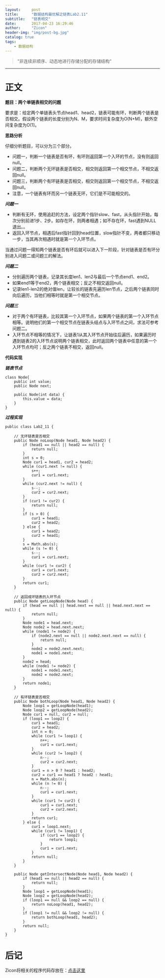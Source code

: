 ```yaml
---
layout:     post
title:      "数据结构最优解之链表Lab2.11"
subtitle:   "链表相交"
date:       2017-04-23 16:29:46
author:     "Zicon"
header-img: "img/post-bg.jpg"
catalog: true
tags:
    - 数据结构
---
```


> “非连续非顺序、动态地进行存储分配的存储结构“

---

# 正文

**题目：两个单链表相交的问题**

要求是：给定两个单链表头节点head1、head2，链表可能有环，判断两个链表是否相交。假设两个链表的长度分别为N、M，要求时间复杂度为O(N+M)，额外空间复杂度为O(1)。

**思路分析** 
 
仔细分析题目，可以分为三个部分。

 - 问题一，判断一个链表是否有环，有环则返回第一个入环的节点，没有则返回null。
 - 问题二，判断两个无环链表是否相交，相交则返回第一个相交节点，不相交返回null。
 - 问题三，判断两个有环链表是否相交，相交则返回第一个相交节点，不相交返回null。
 - 注意，一个链表有环而另一个链表无环，它们是不可能相交的。

***问题一***

 - 判断有无环，使用追赶的方法，设定两个指针slow、fast，从头指针开始，每次分别前进1步、2步。如存在环，则两者相遇；如不存在环，fast遇到NULL退出。。
 - 返回入环节点，相遇后fast指针回到head位置，slow指针不变，两者都只移动一步，当其再次相遇时就是第一个入环节点。
 
当通过问题一得知两个链表是否有环后就可以进入下一阶段，针对链表是否有环分别进入问题二或问题三的解法。
 
***问题二***

 - 分别遍历两个链表，记录其长度len1、len2与最后一个节点end1、end2。
 - 如果end1等于end2，两个链表相交；反之不相交返回null。
 - 记录len1-len2的绝对值len，让较长的链表先遍历len节点，之后两个链表同时向后遍历，当他们相等时就是第一个相交节点。

***问题三***

 - 对于两个有环链表，比较其第一个入环节点，如果两个链表的第一个入环节点相等。说明他们的第一个相交节点在链表头结点与入环节点之间，求法可参考问题二。
 - 入环节点不相等的情况下，让链表1从其入环节点开始往后遍历，如果遍历时遇到链表2的入环节点说明两个链表相交，此时返回两个链表中任意的第一个入环节点均可；反之两个链表不相交，返回null。
 
**代码实现**

***链表节点***

```
class Node{
	public int value;
	public Node next;
	
	public Node(int data) {
		this.value = data;
	}
}
```
  
***过程实现***

```
public class Lab2_11 {

	// 无环链表是否相交
	public Node noLoop(Node head1, Node head2) {
		if (head1 == null || head2 == null) {
			return null;
		}
		int s = 0;
		Node cur1 = head1, cur2 = head2;
		while (cur1.next != null) {
			s++;
			cur1 = cur1.next;
		}
		while (cur2.next != null) {
			s--;
			cur2 = cur2.next;
		}
		if (cur1 != cur2) {
			return null;
		}
		if (s > 0) {
			cur1 = head1;
			cur2 = head2;
		} else {
			cur1 = head2;
			cur2 = head1;
		}
		s = Math.abs(s);
		while (s != 0) {
			s--;
			cur1 = cur1.next;
		}
		while (cur1 != cur2) {
			cur1 = cur1.next;
			cur2 = cur2.next;
		}
		return cur1;
	}

	// 返回成环链表的入环节点
	public Node getLoopNode(Node head) {
		if (head == null || head.next == null || head.next.next == null) {
			return null;
		}
		Node node1 = head.next;
		Node node2 = head.next.next;
		while (node1 != node2) {
			if (node2.next == null || node2.next.next == null) {
				return null;
			}
			node2 = node2.next.next;
			node1 = node1.next;
		}
		node2 = head;
		while (node1 != node2) {
			node1 = node1.next;
			node2 = node2.next;
		}
		return node1;
	}

	// 有环链表是否相交
	public Node bothLoop(Node head1, Node head2) {
		Node loop1 = getLoopNode(head1);
		Node loop2 = getLoopNode(head2);
		Node cur1 = null, cur2 = null;
		if (loop1 == loop2) {
			cur1 = head1;
			cur2 = head2;
			int n = 0;
			while (cur1 != loop1) {
				n++;
				cur1 = cur1.next;
			}
			while (cur2 != loop2) {
				n--;
				cur2 = cur2.next;
			}
			cur1 = n > 0 ? head1 : head2;
			cur2 = cur1 == head1 ? head2 : head1;
			n = Math.abs(n);
			while (n != 0) {
				n--;
				cur1 = cur1.next;
			}
			while (cur1 != cur2) {
				cur1 = cur1.next;
				cur2 = cur2.next;
			}
			return cur1;
		} else {
			cur1 = loop1.next;
			while (cur1 != loop1) {
				if (cur1 == loop2) {
					return loop1;
				}
				cur1 = cur1.next;
			}
			return null;
		}
	}

	public Node getIntersectNode(Node head1, Node head2) {
		if (head1 == null || head2 == null) {
			return null;
		}
		Node loop1 = getLoopNode(head1);
		Node loop2 = getLoopNode(head2);
		if (loop1 == null && loop2 == null) {
			return noLoop(head1, head2);
		}
		if (loop1 != null && loop2 != null) {
			return bothLoop(head1, head2);
		}
		return null;
	}
}
```  
 
# 后记
Zicon将相关的程序代码存放在：[点击这里](https://github.com/ZZicon/Algorithm/tree/master/src/%E7%AC%AC%E4%BA%8C%E7%AB%A0)
